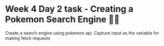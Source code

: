 <h1>Week 4 Day 2 task - Creating a Pokemon Search Engine 👩‍💻</h1>
Create a search engine using pokemon api. Capture input as the variable for making fetch requests
